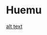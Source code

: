# Huemu
[alt text](https://github.com/CoenB95/Huemu/blob/feature/cleanup/resources/Huemu%20logo.png)
